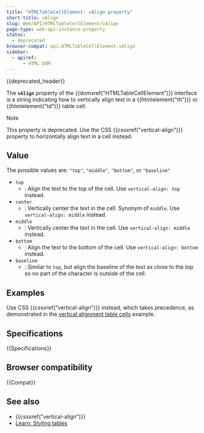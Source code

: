 ```yaml
---
title: "HTMLTableCellElement: vAlign property"
short-title: vAlign
slug: Web/API/HTMLTableCellElement/vAlign
page-type: web-api-instance-property
status:
  - deprecated
browser-compat: api.HTMLTableCellElement.vAlign
sidebar:
  - apiref:
      - HTML DOM
---
```


{{deprecated_header}}

The **`vAlign`** property of the {{domxref("HTMLTableCellElement")}} interface is a string indicating how to vertically align text in a {{htmlelement("th")}} or {{htmlelement("td")}} table cell.

> [!NOTE]
> This property is deprecated. Use the CSS {{cssxref("vertical-align")}} property to horizontally align text in a cell instead.

## Value

The possible values are: `"top"`, `"middle"`, `"bottom"`, or `"baseline"`

- `top`
  - : Align the text to the top of the cell. Use `vertical-align: top` instead.
- `center`
  - : Vertically center the text in the cell. Synonym of `middle`. Use `vertical-align: middle` instead.
- `middle`
  - : Vertically center the text in the cell. Use `vertical-align: middle` instead.
- `bottom`
  - : Align the text to the bottom of the cell. Use `vertical-align: bottom` instead.
- `baseline`
  - : Similar to `top`, but align the baseline of the text as close to the top so no part of the character is outside of the cell.

## Examples

Use CSS {{cssxref("vertical-align")}} instead, which takes precedence, as demonstrated in the [vertical alignment table cells](/en-US/docs/Web/CSS/vertical-align#vertical_alignment_in_a_table_cell) example.

## Specifications

{{Specifications}}

## Browser compatibility

{{Compat}}

## See also

- {{cssxref("vertical-align")}}
- [Learn: Styling tables](/en-US/docs/Learn_web_development/Core/Styling_basics/Tables)
